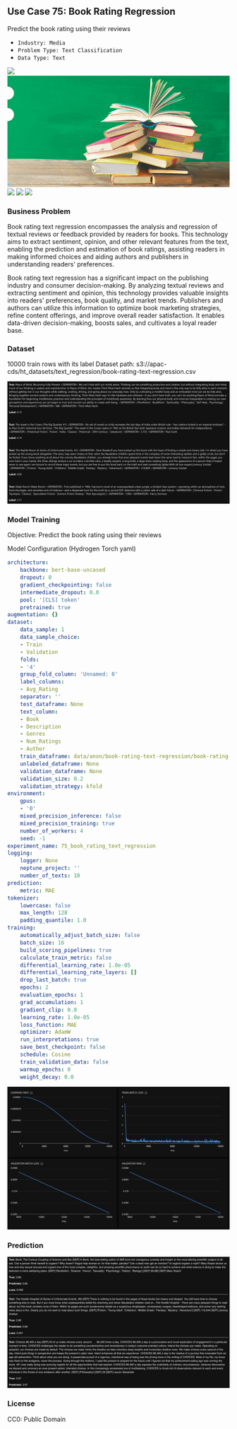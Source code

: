## Use Case 75: Book Rating Regression

Predict the book rating using their reviews

- `Industry: Media`
- `Problem Type: Text Classification`
- `Data Type: Text`

![](https://github.com/h2oai/ht-catalog/blob/646864e3c695f7c721514159bd6c59520dab7438/Assets/use-cases/book_rating_text_regression/cover.png)
![](https://github.com/h2oai/ht-catalog/blob/646864e3c695f7c721514159bd6c59520dab7438/Assets/use-cases/book_rating_text_regression/cover.jpg)
![](https://github.com/h2oai/ht-catalog/blob/646864e3c695f7c721514159bd6c59520dab7438/Assets/use-cases/book_rating_text_regression/cover.jpeg)
![](https://github.com/h2oai/ht-catalog/blob/646864e3c695f7c721514159bd6c59520dab7438/Assets/use-cases/book_rating_text_regression/cover.webp)
![](https://github.com/h2oai/ht-catalog/blob/646864e3c695f7c721514159bd6c59520dab7438/Assets/use-cases/book_rating_text_regression/cover)

### Business Problem 

Book rating text regression encompasses the analysis and regression of textual reviews or feedback provided by readers for books. This technology aims to extract sentiment, opinion, and other relevant features from the text, enabling the prediction and estimation of book ratings, assisting readers in making informed choices and aiding authors and publishers in understanding readers' preferences.

Book rating text regression has a significant impact on the publishing industry and consumer decision-making. By analyzing textual reviews and extracting sentiment and opinion, this technology provides valuable insights into readers' preferences, book quality, and market trends. Publishers and authors can utilize this information to optimize book marketing strategies, refine content offerings, and improve overall reader satisfaction. It enables data-driven decision-making, boosts sales, and cultivates a loyal reader base.

### Dataset

10000 train rows with its label
Dataset path: s3://apac-cds/ht_datasets/text_regression/book-rating-text-regression.csv

![train data](https://github.com/h2oai/ht-catalog/blob/646864e3c695f7c721514159bd6c59520dab7438/Assets/use-cases/book_rating_text_regression/train%20data.png)

### Model Training

Objective: Predict the book rating using their reviews

Model Configuration (Hydrogen Torch yaml)

```yaml
architecture:
    backbone: bert-base-uncased
    dropout: 0
    gradient_checkpointing: false
    intermediate_dropout: 0.0
    pool: '[CLS] token'
    pretrained: true
augmentation: {}
dataset:
    data_sample: 1
    data_sample_choice:
    - Train
    - Validation
    folds:
    - '4'
    group_fold_column: 'Unnamed: 0'
    label_columns:
    - Avg_Rating
    separator: ''
    test_dataframe: None
    text_column:
    - Book
    - Description
    - Genres
    - Num_Ratings
    - Author
    train_dataframe: data/anon/book-rating-text-regression/book-rating-text-regression.csv
    unlabeled_dataframe: None
    validation_dataframe: None
    validation_size: 0.2
    validation_strategy: kfold
environment:
    gpus:
    - '0'
    mixed_precision_inference: false
    mixed_precision_training: true
    number_of_workers: 4
    seed: -1
experiment_name: 75_book_rating_text_regression
logging:
    logger: None
    neptune_project: ''
    number_of_texts: 10
prediction:
    metric: MAE
tokenizer:
    lowercase: false
    max_length: 128
    padding_quantile: 1.0
training:
    automatically_adjust_batch_size: false
    batch_size: 16
    build_scoring_pipelines: true
    calculate_train_metric: false
    differential_learning_rate: 1.0e-05
    differential_learning_rate_layers: []
    drop_last_batch: true
    epochs: 2
    evaluation_epochs: 1
    grad_accumulation: 1
    gradient_clip: 0.0
    learning_rate: 1.0e-05
    loss_function: MAE
    optimizer: AdamW
    run_interpretations: true
    save_best_checkpoint: false
    schedule: Cosine
    train_validation_data: false
    warmup_epochs: 0
    weight_decay: 0.0

```

![chart](https://github.com/h2oai/ht-catalog/blob/646864e3c695f7c721514159bd6c59520dab7438/Assets/use-cases/book_rating_text_regression/chart.png)


### Prediction

![Predictions](https://github.com/h2oai/ht-catalog/blob/646864e3c695f7c721514159bd6c59520dab7438/Assets/use-cases/book_rating_text_regression/Validation%20Predictions.png)

### License

CC0: Public Domain
